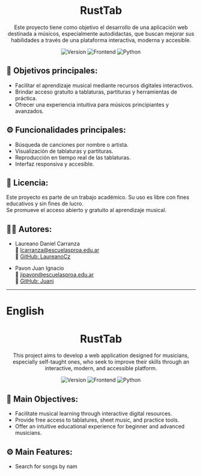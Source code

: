 <h1 align="center">RustTab</h1>
<p align="center">Este proyecto tiene como objetivo el desarrollo de una aplicación web destinada a músicos, especialmente autodidactas, que buscan mejorar sus habilidades a través de una plataforma interactiva, moderna y accesible.</p>
<p align="center">
  <img src="https://img.shields.io/badge/version-1.2.3-blue.svg" alt="Version" />
  <img src="https://img.shields.io/badge/Frontend-HTML%2FCSS%2FJS-F7DF1E.svg?logo=javascript" alt="Frontend" />
  <img src="https://img.shields.io/badge/Backend-Python-3776AB.svg?logo=python" alt="Python" />
</p>

## 📌 **Objetivos principales:**  
- Facilitar el aprendizaje musical mediante recursos digitales interactivos.  
- Brindar acceso gratuito a tablaturas, partituras y herramientas de práctica.  
- Ofrecer una experiencia intuitiva para músicos principiantes y avanzados.

## ⚙️ **Funcionalidades principales:**  
- Búsqueda de canciones por nombre o artista.  
- Visualización de tablaturas y partituras.  
- Reproducción en tiempo real de las tablaturas.  
- Interfaz responsiva y accesible.

## 📄 **Licencia:**  
Este proyecto es parte de un trabajo académico. Su uso es libre con fines educativos y sin fines de lucro.  
Se promueve el acceso abierto y gratuito al aprendizaje musical.

## 👨‍💻 **Autores:**  
- Laureano Daniel Carranza  
  📧 lcarranza@escuelasproa.edu.ar  
  🐙 [GitHub: LaureanoCz](https://github.com/LaureanoCz)  

- Pavon Juan Ignacio  
  📧 jipavon@escuelasproa.edu.ar  
  🐙 [GitHub: Juani](https://github.com/monoverdeenelcuevon)  

---

# English

<h1 align="center">RustTab</h1>
<p align="center">This project aims to develop a web application designed for musicians, especially self-taught ones, who seek to improve their skills through an interactive, modern, and accessible platform.</p>
<p align="center">
  <img src="https://img.shields.io/badge/version-1.1-blue.svg" alt="Version" />
  <img src="https://img.shields.io/badge/Frontend-HTML%2FCSS%2FJS-F7DF1E.svg?logo=javascript" alt="Frontend" />
  <img src="https://img.shields.io/badge/Backend-Python-3776AB.svg?logo=python" alt="Python" />
</p>

## 📌 **Main Objectives:**  
- Facilitate musical learning through interactive digital resources.  
- Provide free access to tablatures, sheet music, and practice tools.  
- Offer an intuitive educational experience for beginner and advanced musicians.

## ⚙️ **Main Features:**  
- Search for songs by nam
